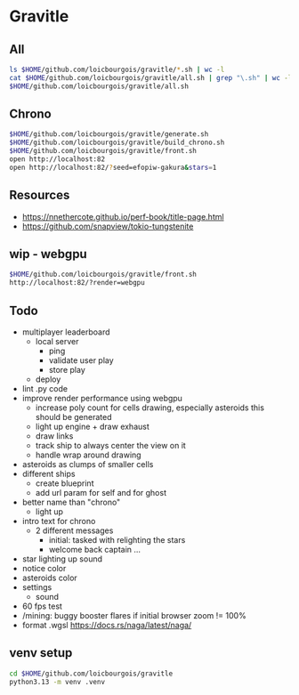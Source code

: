 # Gravitle


## All
```sh
ls $HOME/github.com/loicbourgois/gravitle/*.sh | wc -l
cat $HOME/github.com/loicbourgois/gravitle/all.sh | grep "\.sh" | wc -l
$HOME/github.com/loicbourgois/gravitle/all.sh
```


## Chrono
```sh
$HOME/github.com/loicbourgois/gravitle/generate.sh
$HOME/github.com/loicbourgois/gravitle/build_chrono.sh
$HOME/github.com/loicbourgois/gravitle/front.sh
open http://localhost:82
open http://localhost:82/?seed=efopiw-gakura&stars=1
```


## Resources
- https://nnethercote.github.io/perf-book/title-page.html
- https://github.com/snapview/tokio-tungstenite


## wip - webgpu
```sh
$HOME/github.com/loicbourgois/gravitle/front.sh
http://localhost:82/?render=webgpu 
```


## Todo
- multiplayer leaderboard
  - local server
    - ping
    - validate user play
    - store play
  - deploy
- lint .py code
- improve render performance using webgpu
  - increase poly count for cells drawing, especially asteroids
    this should be generated
  - light up engine + draw exhaust
  - draw links
  - track ship to always center the view on it
  - handle wrap around drawing
- asteroids as clumps of smaller cells
- different ships
  - create blueprint
  - add url param for self and for ghost
- better name than "chrono"
  - light up
- intro text for chrono
  - 2 different messages
    - initial: tasked with relighting the stars 
    - welcome back captain ... 
- star lighting up sound
- notice color
- asteroids color
- settings
  - sound
- 60 fps test
- /mining: buggy booster flares if initial browser zoom != 100%
- format .wgsl
  https://docs.rs/naga/latest/naga/


## venv setup
```sh
cd $HOME/github.com/loicbourgois/gravitle
python3.13 -m venv .venv
```
